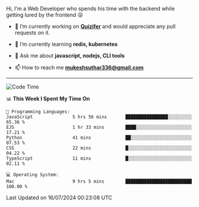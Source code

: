Hi, I'm a Web Developer who spends his time with the backend while getting lured by the frontend 😜

- 🔭 I’m currently working on **[Quizifer](https://github.com/SutharMukesh/Quizifer/)** and would appreciate any pull requests on it.

- 🌱 I’m currently learning **redis, kubernetes**

- 💬 Ask me about **javascript, nodejs, CLI tools**

- 📫 How to reach me **mukeshsuthar336@gmail.com**

---
<!--START_SECTION:waka-->
![Code Time](http://img.shields.io/badge/Code%20Time-3%2C033%20hrs%206%20mins-blue)

📊 **This Week I Spent My Time On** 

```text
💬 Programming Languages: 
JavaScript               5 hrs 56 mins       ████████████████░░░░░░░░░   65.36 % 
EJS                      1 hr 33 mins        ████░░░░░░░░░░░░░░░░░░░░░   17.21 % 
Python                   41 mins             ██░░░░░░░░░░░░░░░░░░░░░░░   07.53 % 
CSS                      22 mins             █░░░░░░░░░░░░░░░░░░░░░░░░   04.22 % 
TypeScript               11 mins             █░░░░░░░░░░░░░░░░░░░░░░░░   02.11 % 

💻 Operating System: 
Mac                      9 hrs 5 mins        █████████████████████████   100.00 % 
```


 Last Updated on 16/07/2024 00:23:08 UTC
<!--END_SECTION:waka-->
